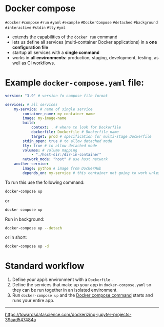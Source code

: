 # Docker compose

`#docker` `#compose` `#run` `#yaml` `#example` `#DockerCompose` `#detached` `#background` `#interactive` `#stdin` `#tty` `#yml`

- extends the capabilities of the `docker run` command 
- lets us define all services (multi-container Docker applications) in a **one configuration file**
- startup all services with a **single command**
- works in **all environments**: production, staging, development, testing, as well as CI workflows.

# Example `docker-compose.yaml` file:

```yaml
version: "3.9" # version fo compose file format

services: # all services
    my-service: # name of single service
        container_name: my-container-name
        image: my-image-name
        build:
            context: . # where to look for Dockerfile
            dockerfile: Dockerfile # Dockerfile name
            target: prod # specification for multi-stage Dockerfile
        stdin_open: true # to allow detached mode
        tty: true # to allow detached mode
        volumes: # volume mapping
            - "./host-dir:/dir-in-container"
        network_mode: "host" # use host network
    another-service: 
        image: python # image from DockerHub 
        depends_on: my-service # this container not going to work unless my-service is running
```

To run this use the following command:

```bash
docker-compose up
```
or 
```bash
docker compose up
```

Run in background:

```bash
docker-compose up --detach
```
or in short:

```bash
docker-compose up -d
```
# Standard workflow

1. Define your app’s environment with a `Dockerfile` .
2. Define the services that make up your app in `docker-compose.yaml` so they can be run together in an isolated environment.
3. Run `docker-compose up` and the [Docker compose command](https://docs.docker.com/compose/cli-command/) starts and runs your entire app. 

---
https://towardsdatascience.com/dockerizing-jupyter-projects-39aad547484a